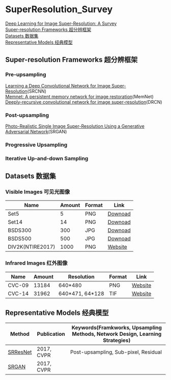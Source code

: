 # SuperResolution_Survey
[Deep Learning for Image Super-Resolution: A Survey](https://ieeexplore.ieee.org/abstract/document/9044873)<br />
[Super-resolution Frameworks 超分辨框架](#index0)<br />
[Datasets 数据集](#index1)<br />
[Representative Models 经典模型](#index2)

<span id='index0'></span>
## Super-resolution Frameworks 超分辨框架
### Pre-upsampling
[Learning a Deep Convolutional Network for Image Super-Resolution](https://ieeexplore.ieee.org/abstract/document/7115171)(SRCNN)<br />
[Memnet: A persistent memory network for image restoration](https://openaccess.thecvf.com/content_iccv_2017/html/Tai_MemNet_A_Persistent_ICCV_2017_paper.html)(MemNet)<br />
[Deeply-recursive convolutional network for image super-resolution](https://openaccess.thecvf.com/content_cvpr_2016/html/Kim_Deeply-Recursive_Convolutional_Network_CVPR_2016_paper.html)(DRCN)<br />

### Post-upsampling
[Photo-Realistic Single Image Super-Resolution Using a Generative Adversarial Network](https://openaccess.thecvf.com/content_cvpr_2017/html/Ledig_Photo-Realistic_Single_Image_CVPR_2017_paper.html)(SRGAN)<br />

### Progressive Upsampling

### Iterative Up-and-down Sampling

<span id='index1'></span>
## Datasets 数据集
### Visible Images 可见光图像
|Name|Amount|Format|Link|
|-|-|-|-|
|Set5|5|PNG|[Downoad](https://uofi.box.com/shared/static/kfahv87nfe8ax910l85dksyl2q212voc.zip)|
|Set14|14|PNG|[Downoad](https://uofi.box.com/shared/static/igsnfieh4lz68l926l8xbklwsnnk8we9.zip)|
|BSDS300|300|JPG|[Downoad](https://www2.eecs.berkeley.edu/Research/Projects/CS/vision/grouping/segbench/BSDS300-images.tgz)|
|BSDS500|500|JPG|[Downoad](http://www.eecs.berkeley.edu/Research/Projects/CS/vision/grouping/BSR/BSR_bsds500.tgz)|
|DIV2K(NTIRE2017)|1000|PNG|[Website](https://data.vision.ee.ethz.ch/cvl/DIV2K/)|
### Infrared Images 红外图像
|Name|Amount|Resolution|Format|Link|
|-|-|-|-|-|
|CVC-09|13184|640\*480|PNG|[Website](http://adas.cvc.uab.es/elektra/enigma-portfolio/item-1/)|
|CVC-14|31962|640\*471, 64\*128|TIF|[Website](http://adas.cvc.uab.es/elektra/enigma-portfolio/cvc-14-visible-fir-day-night-pedestrian-sequence-dataset/)|

<span id='index2'></span>
## Representative Models 经典模型
|Method|Publication|Keywords(Framkworks,  Upsampling Methods, Network Design, Learning Strategies)|
|-|-|-|
|[SRResNet](https://openaccess.thecvf.com/content_cvpr_2017/html/Ledig_Photo-Realistic_Single_Image_CVPR_2017_paper.html)|2017, CVPR|Post-upsampling, Sub-pixel, Residual|
|[SRGAN](https://openaccess.thecvf.com/content_cvpr_2017/html/Ledig_Photo-Realistic_Single_Image_CVPR_2017_paper.html)|2017, CVPR||
